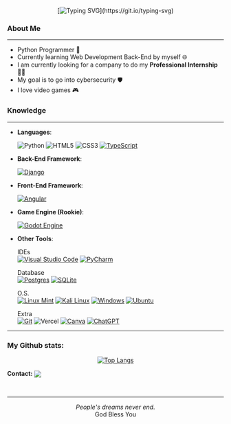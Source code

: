 <div align="center">

  [![Typing SVG](https://readme-typing-svg.demolab.com?font=Fira+Code&duration=3000&pause=2000&center=true&width=435&lines=Welcome+to+Gabriel+Del+Cid+Profile!)](https://git.io/typing-svg)
  
</div>


### **About Me**
---
- Python Programmer 🐍
- Currently learning Web Development Back-End by myself 🌐
- I am currently looking for a company to do my **Professional Internship** 🧑‍🎓
- My goal is to go into cybersecurity 🛡️
- I love video games 🎮

### **Knowledge**
---

- **Languages**:
    
  ![Python](https://img.shields.io/badge/Python%20-%2314354C.svg?style=for-the-badge&logo=python&logoColor=white)
  ![HTML5](https://img.shields.io/badge/HTML5%20-%23E34F26.svg?style=for-the-badge&logo=html5&logoColor=white)
  ![CSS3](https://img.shields.io/badge/CSS%20-%231572B6.svg?style=for-the-badge&logo=css3&logoColor=white)
  [![TypeScript](https://img.shields.io/badge/TypeScript-3178C6?logo=typescript&logoColor=fff)](#)
 
- **Back-End Framework**:
  
  [![Django](https://img.shields.io/badge/Django-%23092E20.svg?logo=django&logoColor=white)](#)
 
- **Front-End Framework**:

	[![Angular](https://img.shields.io/badge/Angular-%23DD0031.svg?logo=angular&logoColor=white)](#)

- **Game Engine (Rookie)**:
  
  [![Godot Engine](https://img.shields.io/badge/Godot-%23FFFFFF.svg?logo=godot-engine)](#)

- **Other Tools**:<br>

  IDEs<br>
  [![Visual Studio Code](https://custom-icon-badges.demolab.com/badge/Visual%20Studio%20Code-0078d7.svg?logo=vsc&logoColor=white)](#)
  [![PyCharm](https://img.shields.io/badge/PyCharm-000?logo=pycharm&logoColor=fff)](#)

  Database<br>
  [![Postgres](https://img.shields.io/badge/Postgres-%23316192.svg?logo=postgresql&logoColor=white)](#)
  [![SQLite](https://img.shields.io/badge/SQLite-%2307405e.svg?logo=sqlite&logoColor=white)](#)
  
  O.S.<br>
	[![Linux Mint](https://img.shields.io/badge/Linux%20Mint-87CF3E?logo=linuxmint&logoColor=fff)](#)
  [![Kali Linux](https://img.shields.io/badge/Kali%20Linux-557C94?logo=kalilinux&logoColor=fff)](#)
  [![Windows](https://custom-icon-badges.demolab.com/badge/Windows-0078D6?logo=windows11&logoColor=white)](#)
  [![Ubuntu](https://img.shields.io/badge/Ubuntu-E95420?logo=ubuntu&logoColor=white)](#)

  Extra<br>
  [![Git](https://img.shields.io/badge/Git-F05032?logo=git&logoColor=fff)](#)
  ![Vercel](https://img.shields.io/badge/vercel-%23000000.svg?style=for-the-badge&logo=vercel&logoColor=white)
  [![Canva](https://img.shields.io/badge/Canva-%2300C4CC.svg?&logo=Canva&logoColor=white)](#)
  [![ChatGPT](https://img.shields.io/badge/ChatGPT-74aa9c?logo=openai&logoColor=white)](#)

  
---
### My Github stats:
<div align="center">
  
  [![Top Langs](https://github-readme-stats.vercel.app/api/top-langs/?username=gabriel-del13&layout=compact&text_color=daf7dc&bg_color=151515)](https://github.com/anuraghazra/github-readme-stats)
</div>


**Contact:** <a href="mailto:gaby13453@gmail.com" target="blank"><img align="center" src="https://img.shields.io/badge/gaby13453@gmail.com-D14836?style=for-the-badge&logo=gmail&logoColor=white" /> </a>

<br>
<hr>
<p align="center">
   <i>People's dreams never end.</i> <br>
   God Bless You
</p>
